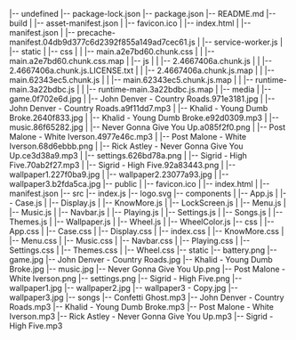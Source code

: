 |-- undefined
    |-- package-lock.json
    |-- package.json
    |-- README.md
    |-- build
    |   |-- asset-manifest.json
    |   |-- favicon.ico
    |   |-- index.html
    |   |-- manifest.json
    |   |-- precache-manifest.04db9d377c6d2392f855a149ad7cec61.js
    |   |-- service-worker.js
    |   |-- static
    |       |-- css
    |       |   |-- main.a2e7bd60.chunk.css
    |       |   |-- main.a2e7bd60.chunk.css.map
    |       |-- js
    |       |   |-- 2.4667406a.chunk.js
    |       |   |-- 2.4667406a.chunk.js.LICENSE.txt
    |       |   |-- 2.4667406a.chunk.js.map
    |       |   |-- main.62343ec5.chunk.js
    |       |   |-- main.62343ec5.chunk.js.map
    |       |   |-- runtime-main.3a22bdbc.js
    |       |   |-- runtime-main.3a22bdbc.js.map
    |       |-- media
    |           |-- game.0f702e6d.jpg
    |           |-- John Denver - Country Roads.971e3181.jpg
    |           |-- John Denver - Country Roads.a9f11dd7.mp3
    |           |-- Khalid - Young Dumb Broke.2640f833.jpg
    |           |-- Khalid - Young Dumb Broke.e92d0309.mp3
    |           |-- music.86f65282.jpg
    |           |-- Never Gonna Give You Up.a085f2f0.png
    |           |-- Post Malone - White Iverson.4977e46c.mp3
    |           |-- Post Malone - White Iverson.68d6ebbb.png
    |           |-- Rick Astley - Never Gonna Give You Up.ce3d38a9.mp3
    |           |-- settings.626bd78a.png
    |           |-- Sigrid - High Five.70ab2f27.mp3
    |           |-- Sigrid - High Five.92a83443.png
    |           |-- wallpaper1.227f0ba9.jpg
    |           |-- wallpaper2.23077a93.jpg
    |           |-- wallpaper3.b2fda5ca.jpg
    |-- public
    |   |-- favicon.ico
    |   |-- index.html
    |   |-- manifest.json
    |-- src
        |-- index.js
        |-- logo.svg
        |-- components
        |   |-- App.js
        |   |-- Case.js
        |   |-- Display.js
        |   |-- KnowMore.js
        |   |-- LockScreen.js
        |   |-- Menu.js
        |   |-- Music.js
        |   |-- Navbar.js
        |   |-- Playing.js
        |   |-- Settings.js
        |   |-- Songs.js
        |   |-- Themes.js
        |   |-- Wallpaper.js
        |   |-- Wheel.js
        |   |-- WheelColor.js
        |-- css
        |   |-- App.css
        |   |-- Case.css
        |   |-- Display.css
        |   |-- index.css
        |   |-- KnowMore.css
        |   |-- Menu.css
        |   |-- Music.css
        |   |-- Navbar.css
        |   |-- Playing.css
        |   |-- Settings.css
        |   |-- Themes.css
        |   |-- Wheel.css
        |-- static
            |-- battery.png
            |-- game.jpg
            |-- John Denver - Country Roads.jpg
            |-- Khalid - Young Dumb Broke.jpg
            |-- music.jpg
            |-- Never Gonna Give You Up.png
            |-- Post Malone - White Iverson.png
            |-- settings.png
            |-- Sigrid - High Five.png
            |-- wallpaper1.jpg
            |-- wallpaper2.jpg
            |-- wallpaper3 - Copy.jpg
            |-- wallpaper3.jpg
            |-- songs
                |-- Confetti  Ghost.mp3
                |-- John Denver - Country Roads.mp3
                |-- Khalid - Young Dumb Broke.mp3
                |-- Post Malone - White Iverson.mp3
                |-- Rick Astley - Never Gonna Give You Up.mp3
                |-- Sigrid - High Five.mp3

